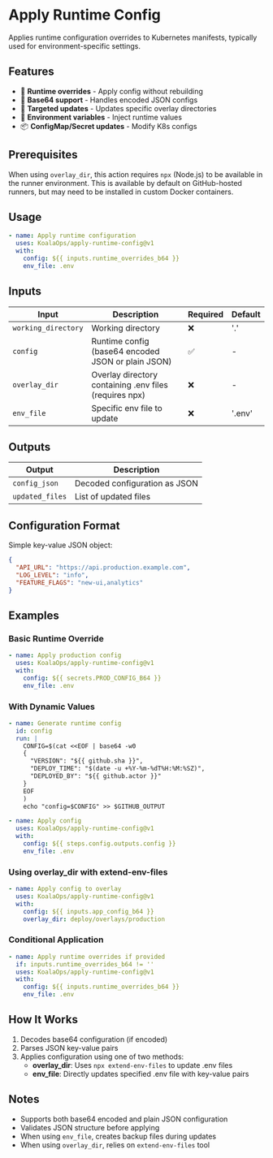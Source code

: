 # Apply Runtime Config

Applies runtime configuration overrides to Kubernetes manifests, typically used for environment-specific settings.

## Features

- 🔧 **Runtime overrides** - Apply config without rebuilding
- 📝 **Base64 support** - Handles encoded JSON configs
- 🎯 **Targeted updates** - Updates specific overlay directories
- 🔄 **Environment variables** - Inject runtime values
- 📦 **ConfigMap/Secret updates** - Modify K8s configs

## Prerequisites

When using `overlay_dir`, this action requires `npx` (Node.js) to be available in the runner environment. This is available by default on GitHub-hosted runners, but may need to be installed in custom Docker containers.

## Usage

```yaml
- name: Apply runtime configuration
  uses: KoalaOps/apply-runtime-config@v1
  with:
    config: ${{ inputs.runtime_overrides_b64 }}
    env_file: .env
```

## Inputs

| Input | Description | Required | Default |
|-------|-------------|----------|---------|
| `working_directory` | Working directory | ❌ | '.' |
| `config` | Runtime config (base64 encoded JSON or plain JSON) | ✅ | - |
| `overlay_dir` | Overlay directory containing .env files (requires npx) | ❌ | - |
| `env_file` | Specific env file to update | ❌ | '.env' |

## Outputs

| Output | Description |
|--------|-------------|
| `config_json` | Decoded configuration as JSON |
| `updated_files` | List of updated files |

## Configuration Format

Simple key-value JSON object:
```json
{
  "API_URL": "https://api.production.example.com",
  "LOG_LEVEL": "info",
  "FEATURE_FLAGS": "new-ui,analytics"
}
```

## Examples

### Basic Runtime Override
```yaml
- name: Apply production config
  uses: KoalaOps/apply-runtime-config@v1
  with:
    config: ${{ secrets.PROD_CONFIG_B64 }}
    env_file: .env
```

### With Dynamic Values
```yaml
- name: Generate runtime config
  id: config
  run: |
    CONFIG=$(cat <<EOF | base64 -w0
    {
      "VERSION": "${{ github.sha }}",
      "DEPLOY_TIME": "$(date -u +%Y-%m-%dT%H:%M:%SZ)",
      "DEPLOYED_BY": "${{ github.actor }}"
    }
    EOF
    )
    echo "config=$CONFIG" >> $GITHUB_OUTPUT

- name: Apply config
  uses: KoalaOps/apply-runtime-config@v1
  with:
    config: ${{ steps.config.outputs.config }}
    env_file: .env
```

### Using overlay_dir with extend-env-files
```yaml
- name: Apply config to overlay
  uses: KoalaOps/apply-runtime-config@v1
  with:
    config: ${{ inputs.app_config_b64 }}
    overlay_dir: deploy/overlays/production
```

### Conditional Application
```yaml
- name: Apply runtime overrides if provided
  if: inputs.runtime_overrides_b64 != ''
  uses: KoalaOps/apply-runtime-config@v1
  with:
    config: ${{ inputs.runtime_overrides_b64 }}
    env_file: .env
```

## How It Works

1. Decodes base64 configuration (if encoded)
2. Parses JSON key-value pairs  
3. Applies configuration using one of two methods:
   - **overlay_dir**: Uses `npx extend-env-files` to update .env files
   - **env_file**: Directly updates specified .env file with key-value pairs

## Notes

- Supports both base64 encoded and plain JSON configuration
- Validates JSON structure before applying  
- When using `env_file`, creates backup files during updates
- When using `overlay_dir`, relies on `extend-env-files` tool